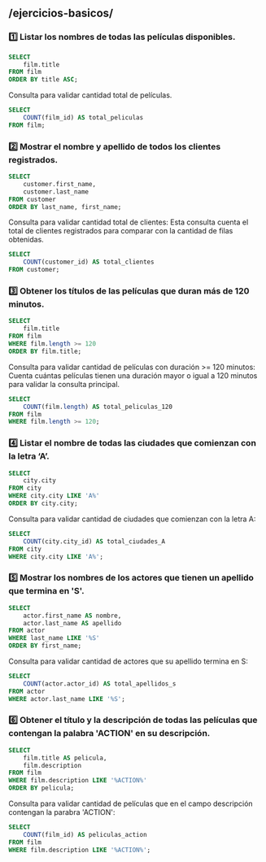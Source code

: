 ## /ejercicios-basicos/

### 1️⃣  Listar los nombres de todas las películas disponibles.

```sql
SELECT
	film.title
FROM film
ORDER BY title ASC;
```
Consulta para validar cantidad total de películas.

```sql
SELECT
	COUNT(film_id) AS total_peliculas
FROM film;
```

### 2️⃣ Mostrar el nombre y apellido de todos los clientes registrados.

```sql
SELECT 
	customer.first_name,
	customer.last_name
FROM customer
ORDER BY last_name, first_name;
```
Consulta para validar cantidad total de clientes:
Esta consulta cuenta el total de clientes registrados para comparar con la cantidad de filas obtenidas.

```sql
SELECT
	COUNT(customer_id) AS total_clientes
FROM customer;
```

### 3️⃣ Obtener los títulos de las películas que duran más de 120 minutos.

```sql
SELECT
	film.title
FROM film
WHERE film.length >= 120
ORDER BY film.title;
```
Consulta para validar cantidad de películas con duración >= 120 minutos:
Cuenta cuántas películas tienen una duración mayor o igual a 120 minutos para validar la consulta principal.

```sql
SELECT 
	COUNT(film.length) AS total_peliculas_120
FROM film
WHERE film.length >= 120;
```

### 4️⃣ Listar el nombre de todas las ciudades que comienzan con la letra ‘A’.

```sql
SELECT
	city.city
FROM city
WHERE city.city LIKE 'A%'
ORDER BY city.city;
```
Consulta para validar cantidad de ciudades que comienzan con la letra A:

```sql
SELECT 
	COUNT(city.city_id) AS total_ciudades_A
FROM city
WHERE city.city LIKE 'A%';
```

### 5️⃣ Mostrar los nombres de los actores que tienen un apellido que termina en 'S'.

```sql
SELECT
	actor.first_name AS nombre,
	actor.last_name AS apellido
FROM actor
WHERE last_name LIKE '%S'
ORDER BY first_name;
```
Consulta para validar cantidad de actores que su apellido termina en S:

```sql
SELECT
	COUNT(actor.actor_id) AS total_apellidos_s
FROM actor
WHERE actor.last_name LIKE '%S';
```

### 6️⃣ Obtener el título y la descripción de todas las películas que contengan la palabra 'ACTION' en su descripción.

```sql
SELECT 
	film.title AS pelicula,
    film.description
FROM film
WHERE film.description LIKE '%ACTION%'
ORDER BY pelicula;
```
Consulta para validar cantidad de películas que en el campo descripción contengan la parabra 'ACTION':

```sql
SELECT
	COUNT(film_id) AS peliculas_action
FROM film
WHERE film.description LIKE '%ACTION%';
```




